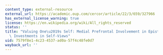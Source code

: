 ```yaml
---
content_type: external-resource
external_url: https://academic.oup.com/cercor/article/22/3/659/327966
has_external_license_warning: true
license: https://en.wikipedia.org/wiki/All_rights_reserved
status: ''
title: "Valuing One\u2019s Self: Medial Prefrontal Involvement in Epistemic and Emotive\
  \ Investments in Self-Views"
uid: 7579f8e1-4c23-4537-ad0a-57f4c48fe0d7
wayback_url: ''
---
```

